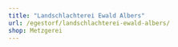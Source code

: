 ```yaml
---
title: "Landschlachterei Ewald Albers"
url: /egestorf/landschlachterei-ewald-albers/
shop: Metzgerei
---
```

